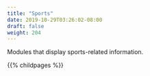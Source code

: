 ```yaml
---
title: "Sports"
date: 2019-10-29T03:26:02-08:00
draft: false
weight: 204
---
```


Modules that display sports-related information.

{{% childpages %}}
